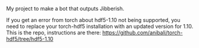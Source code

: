My project to make a bot that outputs Jibberish.


If you get an error from torch about hdf5-1.10 not being supported, you need to replace your torch-hdf5 installation with an updated version for 1.10.
This is the repo, instructions are there: https://github.com/anibali/torch-hdf5/tree/hdf5-1.10
